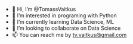 - 👋 Hi, I’m @TomassVaitkus
- 👀 I’m interested in programing with Python
- 🌱 I’m currently learning Data Science, ML
- 💞️ I’m looking to collaborate on Data Science
- 📫 You can reach me by tv.vaitkus@gmail.com

<!---
TomassVaitkus/TomassVaitkus is a ✨ special ✨ repository because its `README.md` (this file) appears on your GitHub profile.
You can click the Preview link to take a look at your changes.
--->
